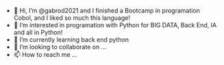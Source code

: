 - 👋 Hi, I’m @gabrod2021 and I finished a Bootcamp in programation Cobol, and I liked so much this language!
- 👀 I’m interested in programation with Python for BIG DATA, Back End, IA  and all in Python!
- 🌱 I’m currently learning back end python
- 💞️ I’m looking to collaborate on ...
- 📫 How to reach me ...

<!---
gabrod2021/gabrod2021 is a ✨ special ✨ repository because its `README.md` (this file) appears on your GitHub profile.
You can click the Preview link to take a look at your changes.
--->
